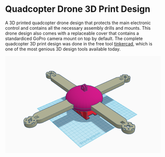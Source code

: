 # Quadcopter Drone 3D Print Design
A 3D printed quadcopter drone design that protects the main electronic control and contains all the necessary assembly drills and mounts. 
This drone design also comes with a replaceable cover that contains a standardiced GoPro camera mount on top by default.
The complete quadcopter 3D print design was done in the free tool [tinkercad](https://www.tinkercad.com/), which is one of the most genious 3D design tools available today.

![Complete quadcopter 3D print model](./drone_complete_model.png)

